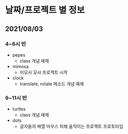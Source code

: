# 날짜/프로젝트 별 정보
## 2021/08/03
### 4~6시 반
- pepes
  - class 개념 예제
- mimosa
  - 미모사 모사 프로젝트 시작
- clock
  - translate, rotate 메소드 개념 예제
### 9~11시 반
- turtles
  - class 개념 예제
- dots
  - 글자들의 배열 마우스 피해 움직이는 프로젝트 프로토타입